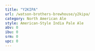 ```yaml
---
title: "Y2KIPA"
url: /watson-brothers-brewhouse/y2kipa/
category: North American Ale
style: American-Style India Pale Ale
abv: 0
ibu: 0
srm: 0
upc: 0
---
```



